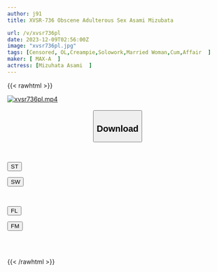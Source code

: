 ```yaml
---
author: j91
title: XVSR-736 Obscene Adulterous Sex Asami Mizubata

url: /v/xvsr736pl
date: 2023-12-09T02:56:00Z
image: "xvsr736pl.jpg"
tags: [Censored, OL,Creampie,Solowork,Married Woman,Cum,Affair	]
maker: [ MAX-A  ]
actress: [Mizuhata Asami  ]
---
```



{{< rawhtml >}}

<div class="video" data-videoid="DlBy7bDy4buk16P">
    <a href="javascript:;">
        <img src="/v/xvsr736pl/xvsr736pl.jpg" width="WIDTH" height="HEIGHT" alt="xvsr736pl.mp4" loading="lazy">
    </a>
</div>

<script type="text/javascript" src="https://j91.asia/asset/on-demand-st.js"></script>

<br>
  <link rel="stylesheet" href="https://j91.asia/asset/bs5.css">
  
  <center>
  <button class="btn btn-primary" type="button" data-bs-toggle="collapse" data-bs-target=".multi-collapse" aria-expanded="false" aria-controls="multiCollapseExample1 multiCollapseExample2"><h2>Download</h2></button></center>
</p>
<div class="row">
  <div class="col">
    <div class="collapse multi-collapse" id="multiCollapseExample1">
      <div class="card card-body">
	      	      <br>
<div class="buttons">  
<p><a href="https://streamtape.to/v/DlBy7bDy4buk16P" target="_blank"><button class="btn-hover color-3"><i class="fa fa-download"></i> ST</button></a></p>
<p><a href="https://flaswish.com/l444b53yofvr" target="_blank"><button class="btn-hover color-2"><i class="fa fa-download"></i> SW</button></a></p></div>
    </div>
  </div>
</div>
  <div class="col">
    <div class="collapse multi-collapse" id="multiCollapseExample2">
      <div class="card card-body">
	      <br>
<div class="buttons">
<p><a href="javascript:;" target="_blank"><button class="btn-hover color-9"><i class="fa fa-download"></i> FL</button></a></p>
<p><a href="javascript:;" target="_blank"><button class="btn-hover color-8"><i class="fa fa-download"></i> FM</button></a></p></div>
<br><br>
      </div>
    </div>
  </div>
</div>

{{< /rawhtml >}}